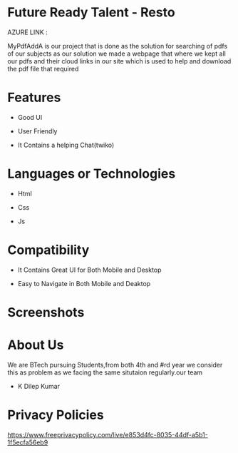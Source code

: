 # Future Ready Talent - Resto



AZURE LINK : 


MyPdfAddA is our project that is done as the solution for searching of pdfs of our subjects 
as our solution we made a webpage that where we kept all our pdfs and their cloud links in our site which is used to help and download the pdf file that required


# Features
-  Good UI

-  User Friendly

-  It Contains a helping Chat(twiko)



# Languages or Technologies

-  Html

-  Css

-  Js


# Compatibility
 -  It Contains Great UI for Both Mobile and Desktop
 
 -  Easy to Navigate in Both Mobile and Deaktop
 
# Screenshots


# About Us
We are BTech pursuing Students,from both 4th and #rd year we consider this as problem as we facing the same situtaion regularly.our team

-  K Dilep Kumar


# Privacy Policies 


https://www.freeprivacypolicy.com/live/e853d4fc-8035-44df-a5b1-1f5ecfa56eb9
